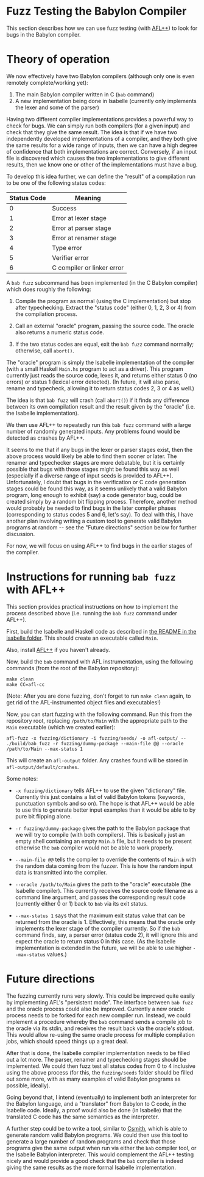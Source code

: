 # Fuzz Testing the Babylon Compiler

This section describes how we can use fuzz testing (with
[AFL++](https://github.com/AFLplusplus/AFLplusplus)) to look for bugs
in the Babylon compiler.

# Theory of operation

We now effectively have two Babylon compilers (although only one is
even remotely complete/working yet):

1. The main Babylon compiler written in C (`bab` command)
2. A new implementation being done in Isabelle (currently only
   implements the lexer and some of the parser)

Having two different compiler implementations provides a powerful way
to check for bugs. We can simply run both compilers (for a given
input) and check that they give the same result. The idea is that if
we have two independently developed implementations of a compiler, and
they both give the same results for a wide range of inputs, then we
can have a high degree of confidence that both implementations are
correct. Conversely, if an input file is discovered which causes the
two implementations to give different results, then we know one or
other of the implementations must have a bug.

To develop this idea further, we can define the "result" of a
compilation run to be one of the following status codes:

| Status Code | Meaning |
| --- | --- |
| 0 | Success |
| 1 | Error at lexer stage |
| 2 | Error at parser stage |
| 3 | Error at renamer stage |
| 4 | Type error |
| 5 | Verifier error |
| 6 | C compiler or linker error |

A `bab fuzz` subcommand has been implemented (in the C Babylon
compiler) which does roughly the following:

1. Compile the program as normal (using the C implementation) but stop
   after typechecking. Extract the "status code" (either 0, 1, 2, 3 or
   4) from the compilation process.

2. Call an external "oracle" program, passing the source code. The
   oracle also returns a numeric status code.

3. If the two status codes are equal, exit the `bab fuzz` command
   normally; otherwise, call `abort()`.

The "oracle" program is simply the Isabelle implementation of the
compiler (with a small Haskell `Main.hs` program to act as a driver).
This program currently just reads the source code, lexes it, and
returns either status 0 (no errors) or status 1 (lexical error
detected). (In future, it will also parse, rename and typecheck,
allowing it to return status codes 2, 3 or 4 as well.)

The idea is that `bab fuzz` will crash (call `abort()`) if it finds
any difference between its own compilation result and the result given
by the "oracle" (i.e. the Isabelle implementation).

We then use AFL++ to repeatedly run this `bab fuzz` command with a
large number of randomly generated inputs. Any problems found would be
detected as crashes by AFL++.

It seems to me that if any bugs in the lexer or parser stages exist,
then the above process would likely be able to find them sooner or
later. The renamer and typechecker stages are more debatable, but it
is certainly possible that bugs with those stages might be found this
way as well (especially if a diverse range of input seeds is provided
to AFL++). Unfortunately, I doubt that bugs in the verification or C
code generation stages could be found this way, as it seems unlikely
that a valid Babylon program, long enough to exhibit (say) a code
generator bug, could be created simply by a random bit flipping
process. Therefore, another method would probably be needed to find
bugs in the later compiler phases (corresponding to status codes 5 and
6, let's say). To deal with this, I have another plan involving
writing a custom tool to generate valid Babylon programs at random --
see the "Future directions" section below for further discussion.

For now, we will focus on using AFL++ to find bugs in the earlier
stages of the compiler.


# Instructions for running `bab fuzz` with AFL++

This section provides practical instructions on how to implement the
process described above (i.e. running the `bab fuzz` command under
AFL++).

First, build the Isabelle and Haskell code as described in [the README
in the isabelle folder](../isabelle/README.md). This should create an
executable called `Main`.

Also, install [AFL++](https://github.com/AFLplusplus/AFLplusplus) if
you haven't already.

Now, build the `bab` command with AFL instrumentation, using the
following commands (from the root of the Babylon repository):

```
make clean
make CC=afl-cc
```

(Note: After you are done fuzzing, don't forget to run `make clean`
again, to get rid of the AFL-instrumented object files and
executables!)

Now, you can start fuzzing with the following command. Run this from
the repository root, replacing `/path/to/Main` with the appropriate
path to the `Main` executable (which we created earlier):

```
afl-fuzz -x fuzzing/dictionary -i fuzzing/seeds/ -o afl-output/ -- ./build/bab fuzz -r fuzzing/dummy-package --main-file @@ --oracle /path/to/Main --max-status 1
```

This will create an `afl-output` folder. Any crashes found will be
stored in `afl-output/default/crashes`.

Some notes:

 - `-x fuzzing/dictionary` tells AFL++ to use the given "dictionary"
   file. Currently this just contains a list of valid Babylon tokens
   (keywords, punctuation symbols and so on). The hope is that AFL++
   would be able to use this to generate better input examples than it
   would be able to by pure bit flipping alone.

 - `-r fuzzing/dummy-package` gives the path to the Babylon package
   that we will try to compile (with both compilers). This is
   basically just an empty shell containing an empty `Main.b` file,
   but it needs to be present otherwise the `bab` compiler would not
   be able to work properly.

 - `--main-file @@` tells the compiler to override the contents of
   `Main.b` with the random data coming from the fuzzer. This is how
   the random input data is transmitted into the compiler.

 - `--oracle /path/to/Main` gives the path to the "oracle" executable
   (the Isabelle compiler). This currently receives the source code
   filename as a command line argument, and passes the corresponding
   result code (currently either 0 or 1) back to `bab` via its exit
   status.

 - `--max-status 1` says that the maximum exit status value that can
   be returned from the oracle is 1. Effectively, this means that the
   oracle only implements the lexer stage of the compiler currently.
   So if the `bab` command finds, say, a parser error (status code 2),
   it will ignore this and expect the oracle to return status 0 in
   this case. (As the Isabelle implementation is extended in the
   future, we will be able to use higher `--max-status` values.)


# Future directions

The fuzzing currently runs very slowly. This could be improved quite
easily by implementing AFL's "persistent mode". The interface between
`bab fuzz` and the oracle process could also be improved. Currently a
new oracle process needs to be forked for each new compiler run.
Instead, we could implement a procedure whereby the `bab` command
sends a compile job to the oracle via its stdin, and receives the
result back via the oracle's stdout. This would allow re-using the
same oracle process for multiple compilation jobs, which should speed
things up a great deal.

After that is done, the Isabelle compiler implementation needs to be
filled out a lot more. The parser, renamer and typechecking stages
should be implemented. We could then fuzz test all status codes from 0
to 4 inclusive using the above process (for this, the `fuzzing/seeds`
folder should be filled out some more, with as many examples of valid
Babylon programs as possible, ideally).

Going beyond that, I intend (eventually) to implement both an
interpreter for the Babylon language, and a "translator" from Babylon
to C code, in the Isabelle code. Ideally, a proof would also be done
(in Isabelle) that the translated C code has the same semantics as the
interpreter.

A further step could be to write a tool, similar to
[Csmith](https://github.com/csmith-project/csmith), which is able to
generate random valid Babylon programs. We could then use this tool to
generate a large number of random programs and check that those
programs give the same output when run via either the `bab` compiler
tool, or the Isabelle Babylon interpreter. This would complement the
AFL++ testing nicely and would provide a good check that the `bab`
compiler is indeed giving the same results as the more formal Isabelle
implementation.
